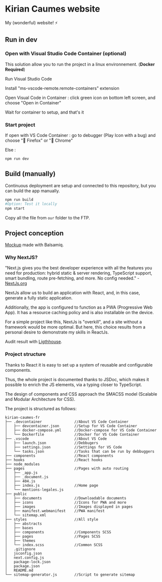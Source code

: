 # Kirian Caumes website

My (wonderful) website! ⚡

## Run in dev

### Open with Visual Studio Code Container (optional)

This solution allow you to run the project in a linux environnement. (**Docker Required**)

Run Visual Studio Code

Install "ms-vscode-remote.remote-containers" extension

Open Visual Code in Container : click green icon on bottom left screen, and choose "Open in Container"

Wait for container to setup, and that's it

### Start project

If open with VS Code Container : go to debugger (Play Icon with a bug) and choose "🦊 Firefox" or "🌈 Chrome"

Else :

```sh
npm run dev
```

## Build (manually)

Continuous deployment are setup and connected to this repository, but you can build the app manually.

```sh
npm run build
#Option: Test it locally
npm start
```

Copy all the file from `our` folder to the FTP.

## Project conception

[Mockup](https://user-images.githubusercontent.com/24525092/109662037-e85b9d00-7b6a-11eb-8da9-bf4794d06904.png) made with Balsamiq.

### Why NextJS?

"Next.js gives you the best developer experience with all the features you need for production: hybrid static & server rendering, TypeScript support, smart bundling, route pre-fetching, and more. No config needed." - [NextJs.org](https://nextjs.org/)

NextJs allow us to build an application with React, and, in this case, generate a fully static application.

Additionally, the app is configured to function as a PWA (Progressive Web App). It has a resource caching policy and is also installable on the device.

For a simple project like this, NextJs is "overkill", and a site without a framework would be more optimal. But here, this choice results from a personal desire to demonstrate my skills in ReactJs.

Audit result with [Ligthhouse](https://user-images.githubusercontent.com/24525092/145677664-2d1fe785-c5ea-4c77-a36f-527553e69af3.png).

### Project structure

Thanks to React it is easy to set up a system of reusable and configurable components.

Thus, the whole project is documented thanks to JSDoc, which makes it possible to enrich the JS elements, via a typing closer to TypeScript.

The design of components and CSS approach the SMACSS model (Scalable and Modular Architecture for CSS).

The project is structured as follows:

```.
kirian-caumes-fr
├── .devcontainer               //About VS Code Container
│   ├── devcontainer.json       //Setup for VS Code Container
│   ├── docker-compose.yml      //Docker-compose for VS Code Container
│   └── Dockerfile              //Docker for VS Code Container
├── .vscode                     //About VS Code
│   ├── launch.json             //Debbugers
│   ├── settings.json           //Settings for VS Code
│   └── tasks.json              //Tasks that can be run by debbuggers
├── components                  //React components
├── hooks                       //React hooks
├── node_modules
├── pages                       //Pages with auto routing
│   ├── _app.js
│   ├── _document.js
│   ├── 404.js
│   ├── index.js                //Home page
│   └── mentions-legales.js
├── public
│   ├── documents               //Downloadable documents
│   ├── icons                   //Icons for PWA and more
│   ├── images                  //Images displayed in pages
│   ├── manifest.webmanifest    //PWA manifest
│   └── sitemap.xml
├── styles                      //All style
│   ├── abstracts               
│   ├── bases                   
│   ├── components              //Components SCSS
│   ├── pages                   //Pages SCSS
│   ├── themes                  
│   └── index.scss              //Common SCSS
│   .gitignore
│   jsconfig.json
│   next.config.js
│   package-lock.json
│   package.json
│   README.md
└── sitemap-generator.js        //Script to generate sitemap
```
